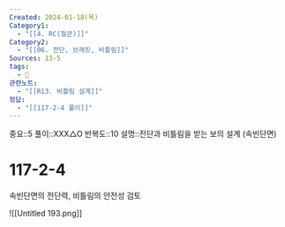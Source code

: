 ```yaml
---
Created: 2024-01-18(목)
Category1:
  - "[[4. RC(철콘)]]"
Category2:
  - "[[06. 전단, 브래킷, 비틀림]]"
Sources: 13-5
tags:
  - 🧮
관련노트:
  - "[[R13. 비틀림 설계]]"
정답:
  - "[[117-2-4 풀이]]"
---
```

중요::5
풀이::XXX△O
반복도::10
설명::전단과 비틀림을 받는 보의 설계 (속빈단면)
#  117-2-4


속빈단면의 전단력, 비틀림의 안전성 검토

![[Untitled 193.png]]